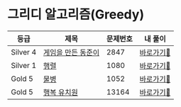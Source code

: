 # 그리디 알고리즘(Greedy)

| 등급     | 제목                                      | 문제번호 | 내 풀이                                                                                       |
|----------|-----------------------------------------|----------|----------------------------------------------------------------------------------------------|
| Silver 4 | [게임을 만든 동준이](https://www.acmicpc.net/problem/2847)      | 2847     | [바로가기💨](https://github.com/linma21/Algorithm/tree/main/%EC%9C%A0%ED%98%95%EB%B3%84%20%EB%B6%84%EB%A5%98/Greedy/problems/2847)  |
| Silver 1 | [행렬](https://www.acmicpc.net/problem/1080)      | 1080     | [바로가기💨](https://github.com/linma21/Algorithm/tree/main/%EC%9C%A0%ED%98%95%EB%B3%84%20%EB%B6%84%EB%A5%98/Greedy/problems/1080)  |
| Gold 5  | [물병](https://www.acmicpc.net/problem/1052)    | 1052     | [바로가기💨](https://github.com/linma21/Algorithm/tree/main/%EC%9C%A0%ED%98%95%EB%B3%84%20%EB%B6%84%EB%A5%98/Greedy/problems/1052)  |
| Gold 5   | [행복 유치원](https://www.acmicpc.net/problem/13164) | 13164    | [바로가기💨](https://github.com/linma21/Algorithm/tree/main/%EC%9C%A0%ED%98%95%EB%B3%84%20%EB%B6%84%EB%A5%98/Greedy/problems/13164) |
